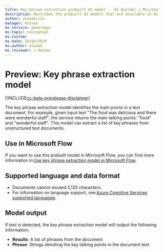 ```yaml
---
title: Key phrase extraction prebuilt AI model -  AI Builder | Microsoft Docs
description: Describes the prebuilt AI models that are available in AI Builder.
author: alanabrito
manager: kvivek
ms.service: powerapps
ms.topic: conceptual
ms.custom: 
ms.date: 10/04/2019
ms.author: alanab
ms.reviewer: v-dehaas
---
```


# Preview: Key phrase extraction model

[!INCLUDE[cc-beta-prerelease-disclaimer](./includes/cc-beta-prerelease-disclaimer.md)]

The key phrase extraction model identifies the main points in a text document. For example, given input text "The food was delicious and there were wonderful staff", the service returns the main talking points: "food" and "wonderful staff". This model can extract a list of key phrases from unstructured text documents. 

## Use in Microsoft Flow

If you want to use this prebuilt model in Microsoft Flow, you can find more information in [Use key phrase extraction model in Microsoft Flow](flow-key-phrase-extraction.md).  
 
## Supported language and data format

- Documents cannot exceed 5,120 characters.  
- For information on language support, see [Azure Cognitive Services supported languages](/azure/cognitive-services/language-support).

## Model output

If text is detected, the key phrase extraction model will output the following information:

- **Results**: A list of phrases from the document
- **Phrase**: Strings denoting the key talking points in the document text
